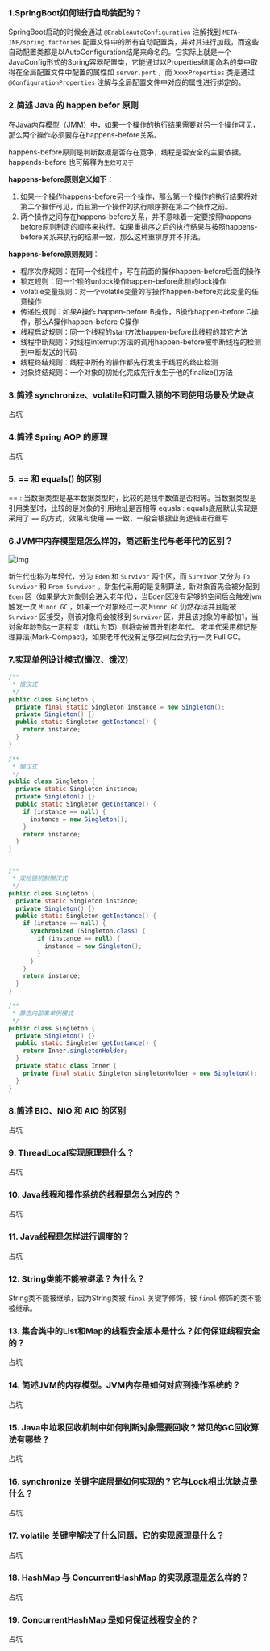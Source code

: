 ### 1.SpringBoot如何进行自动装配的？

SpringBoot启动的时候会通过 `@EnableAutoConfiguration` 注解找到 `META-INF/spring.factories` 配置文件中的所有自动配置类，并对其进行加载，而这些自动配置类都是以AutoConfiguration结尾来命名的。它实际上就是一个JavaConfig形式的Spring容器配置类，它能通过以Properties结尾命名的类中取得在全局配置文件中配置的属性如 `server.port` ，而 `XxxxProperties` 类是通过 `@ConfigurationProperties` 注解与全局配置文件中对应的属性进行绑定的。

### 2.简述 Java 的 happen befor 原则

在Java内存模型（JMM）中，如果一个操作的执行结果需要对另一个操作可见，那么两个操作必须要存在happens-before关系。

happens-before原则是判断数据是否存在竞争，线程是否安全的主要依据。happends-before 也可解释为`生效可见于` 

**happens-before原则定义如下**：

1. 如果一个操作happens-before另一个操作，那么第一个操作的执行结果将对第二个操作可见，而且第一个操作的执行顺序排在第二个操作之前。 
2. 两个操作之间存在happens-before关系，并不意味着一定要按照happens-before原则制定的顺序来执行。如果重排序之后的执行结果与按照happens-before关系来执行的结果一致，那么这种重排序并不非法。

**happens-before原则规则**：

* 程序次序规则：在同一个线程中，写在前面的操作happen-before后面的操作
* 锁定规则：同一个锁的unlock操作happen-before此锁的lock操作
* volatile变量规则：对一个volatile变量的写操作happen-before对此变量的任意操作
* 传递性规则：如果A操作 happen-before B操作，B操作happen-before C操作，那么A操作happen-before C操作
* 线程启动规则：同一个线程的start方法happen-before此线程的其它方法
* 线程中断规则：对线程interrupt方法的调用happen-before被中断线程的检测到中断发送的代码
* 线程终结规则：线程中所有的操作都先行发生于线程的终止检测
* 对象终结规则：一个对象的初始化完成先行发生于他的finalize()方法



### 3.简述 synchronize、volatile和可重入锁的不同使用场景及优缺点

占坑

### 4.简述 Spring AOP 的原理

占坑

### 5. == 和 equals() 的区别

== : 当数据类型是基本数据类型时，比较的是栈中数值是否相等。当数据类型是引用类型时，比较的是对象的引用地址是否相等
equals : equals底层默认实现是采用了 `==` 的方式，效果和使用 `==` 一致，一般会根据业务逻辑进行重写

### 6.JVM中内存模型是怎么样的，简述新生代与老年代的区别？

![img](https://i.loli.net/2020/11/20/OgFdkEBMTt56qCI.png)



新生代也称为年轻代，分为 `Eden` 和 `Survivor` 两个区，而 `Survivor` 又分为 `To Survivor` 和 `From Survivor` 。新生代采用的是复制算法，新对象首先会被分配到 `Eden` 区（如果是大对象则会进入老年代），当Eden区没有足够的空间后会触发jvm触发一次 `Minor GC` ，如果一个对象经过一次 `Minor GC` 仍然存活并且能被 `Survivor` 区接受，则该对象将会被移到 `Survivor` 区，并且该对象的年龄加1，当对象年龄到达一定程度（默认为15）则将会被晋升到老年代。
老年代采用标记整理算法(Mark-Compact)，如果老年代没有足够空间后会执行一次 Full GC。

### 7.实现单例设计模式(懒汉、饿汉)

```java
/**
 * 饿汉式
 */
public class Singleton {
  private final static Singleton instance = new Singleton();
  private Singleton() {}
  public static Singleton getInstance() {
    return instance;
  }
}
```

```java
/**
 * 懒汉式
 */
public class Singleton {
  private static Singleton instance;
  private Singleton() {}
  public static Singleton getInstance() {
    if (instance == null) {
      instance = new Singleton();
    }
    return instance;
  }
}
```

```java

/**
 * 双检锁机制懒汉式
 */
public class Singleton {
  private static Singleton instance;
  private Singleton() {}
  public static Singleton getInstance() {
    if (instance == null) {
      synchronized (Singleton.class) {
        if (instance == null) {
          instance = new Singleton();
        }
      }
    }
    return instance;
  }
}
```

```java
/**
 * 静态内部类单例模式
 */
public class Singleton {
  private Singleton() {}
  public static Singleton getInstance() {
    return Inner.singletonHolder;
  }
  private static class Inner {
    private final static Singleton singletonHolder = new Singleton();
  }
}

```

### 8.简述 BIO、NIO  和 AIO 的区别

占坑

### 9. ThreadLocal实现原理是什么？

占坑

### 10. Java线程和操作系统的线程是怎么对应的？

占坑

### 11. Java线程是怎样进行调度的？

占坑

### 12. String类能不能被继承？为什么？

String类不能被继承，因为String类被 `final` 关键字修饰，被 `final` 修饰的类不能被继承。

### 13. 集合类中的List和Map的线程安全版本是什么？如何保证线程安全的？

占坑

### 14. 简述JVM的内存模型。JVM内存是如何对应到操作系统的？

占坑

### 15. Java中垃圾回收机制中如何判断对象需要回收？常见的GC回收算法有哪些？

占坑

### 16. synchronize 关键字底层是如何实现的？它与Lock相比优缺点是什么？

占坑

### 17. volatile 关键字解决了什么问题，它的实现原理是什么？

占坑

### 18. HashMap 与 ConcurrentHashMap 的实现原理是怎么样的？

占坑

### 19. ConcurrentHashMap 是如何保证线程安全的？

占坑



